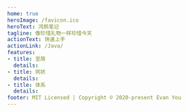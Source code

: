 ```yaml
---
home: true
heroImage: /favicon.ico
heroText: 鸿鹄笔记
tagline: 像珍惜礼物一样珍惜今天
actionText: 快速上手
actionLink: /Java/
features:
- title: 至简
  details: 
- title: 网状
  details: 
- title: 体系
  details: 
footer: MIT Licensed | Copyright © 2020-present Evan You
---
```


